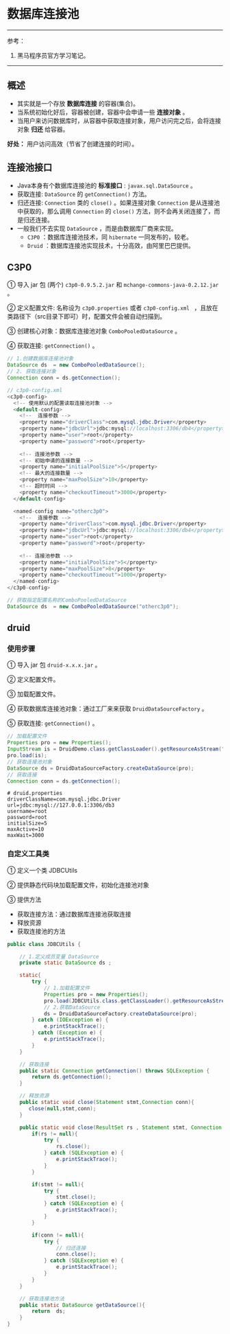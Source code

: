 # 数据库连接池

---

参考：

1. 黑马程序员官方学习笔记。

---

## 概述

- 其实就是一个存放 **数据库连接** 的容器(集合)。
- 当系统初始化好后，容器被创建，容器中会申请一些 **连接对象** 。
- 当用户来访问数据库时，从容器中获取连接对象，用户访问完之后，会将连接对象 **归还** 给容器。

**好处：** 用户访问高效（节省了创建连接的时间）。

## 连接池接口

- Java本身有个数据库连接池的 **标准接口** : `javax.sql.DataSource` 。
- 获取连接: `DataSource` 的 `getConnection()` 方法。
- 归还连接: `Connection` 类的 `close()` 。如果连接对象 `Connection` 是从连接池中获取的，那么调用 `Connection` 的 `close()` 方法，则不会再关闭连接了，而是归还连接。
- 一般我们不去实现 `DataSource` ，而是由数据库厂商来实现。
  -  `C3P0` ：数据库连接池技术，同 `hibernate` 一同发布的，较老。
  - `Druid` ：数据库连接池实现技术，十分高效，由阿里巴巴提供。

## C3P0

① 导入 jar 包 (两个) `c3p0-0.9.5.2.jar` 和 `mchange-commons-java-0.2.12.jar` 。

② 定义配置文件: 名称设为 `c3p0.properties` 或者 `c3p0-config.xml ` ，且放在类路径下（src目录下即可）时，配置文件会被自动扫描到。

③ 创建核心对象：数据库连接池对象 `ComboPooledDataSource` 。

④ 获取连接: `getConnection()` 。

```java
// 1.创建数据库连接池对象
DataSource ds  = new ComboPooledDataSource();
// 2. 获取连接对象
Connection conn = ds.getConnection();
```

```java
// c3p0-config.xml
<c3p0-config>
  <!-- 使用默认的配置读取连接池对象 -->
  <default-config>
  	<!--  连接参数 -->
    <property name="driverClass">com.mysql.jdbc.Driver</property>
    <property name="jdbcUrl">jdbc:mysql://localhost:3306/db4</property>
    <property name="user">root</property>
    <property name="password">root</property>
    
    <!-- 连接池参数 -->
    <!-- 初始申请的连接数量 -->
    <property name="initialPoolSize">5</property>
    <!-- 最大的连接数量 -->
    <property name="maxPoolSize">10</property>  
    <!-- 超时时间 -->
    <property name="checkoutTimeout">3000</property>
  </default-config>

  <named-config name="otherc3p0"> 
    <!--  连接参数 -->
    <property name="driverClass">com.mysql.jdbc.Driver</property>
    <property name="jdbcUrl">jdbc:mysql://localhost:3306/db4</property>
    <property name="user">root</property>
    <property name="password">root</property>
    
    <!-- 连接池参数 -->
    <property name="initialPoolSize">5</property>
    <property name="maxPoolSize">8</property>
    <property name="checkoutTimeout">1000</property>
  </named-config>
</c3p0-config>
```

```java
// 获取指定配置名称的ComboPooledDataSource
DataSource ds  = new ComboPooledDataSource("otherc3p0");
```

## druid

### 使用步骤

① 导入 jar 包 `druid-x.x.x.jar` 。

② 定义配置文件。

③ 加载配置文件。

④ 获取数据库连接池对象：通过工厂来来获取  `DruidDataSourceFactory` 。

⑤ 获取连接: `getConnection()` 。

```java
// 加载配置文件
Properties pro = new Properties();
InputStream is = DruidDemo.class.getClassLoader().getResourceAsStream("druid.properties");
pro.load(is);
// 获取连接池对象
DataSource ds = DruidDataSourceFactory.createDataSource(pro);
// 获取连接
Connection conn = ds.getConnection();
```

```properties
# druid.properties
driverClassName=com.mysql.jdbc.Driver
url=jdbc:mysql://127.0.0.1:3306/db3
username=root
password=root
initialSize=5
maxActive=10
maxWait=3000
```

### 自定义工具类

① 定义一个类 JDBCUtils

② 提供静态代码块加载配置文件，初始化连接池对象

③ 提供方法

- 获取连接方法：通过数据库连接池获取连接
- 释放资源
- 获取连接池的方法

```java
public class JDBCUtils {

    // 1.定义成员变量 DataSource
    private static DataSource ds ;

    static{
        try {
            // 1.加载配置文件
            Properties pro = new Properties();
            pro.load(JDBCUtils.class.getClassLoader().getResourceAsStream("druid.properties"));
            // 2.获取DataSource
            ds = DruidDataSourceFactory.createDataSource(pro);
        } catch (IOException e) {
            e.printStackTrace();
        } catch (Exception e) {
            e.printStackTrace();
        }
    }

    // 获取连接
    public static Connection getConnection() throws SQLException {
        return ds.getConnection();
    }

    // 释放资源
    public static void close(Statement stmt,Connection conn){
       close(null,stmt,conn);
    }

    public static void close(ResultSet rs , Statement stmt, Connection conn){
        if(rs != null){
            try {
                rs.close();
            } catch (SQLException e) {
                e.printStackTrace();
            }
        }

        if(stmt != null){
            try {
                stmt.close();
            } catch (SQLException e) {
                e.printStackTrace();
            }
        }

        if(conn != null){
            try {
                // 归还连接
                conn.close();
            } catch (SQLException e) {
                e.printStackTrace();
            }
        }
    }

    // 获取连接池方法
    public static DataSource getDataSource(){
        return  ds;
    }
}
```